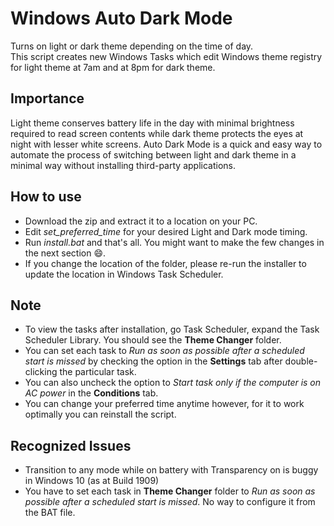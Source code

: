# Windows Auto Dark Mode
Turns on light or dark theme depending on the time of day.  
This script creates new Windows Tasks which edit Windows theme registry for light theme at 7am and at 8pm for dark theme.

## Importance
Light theme conserves battery life in the day with minimal brightness required to read screen contents while dark theme protects the eyes at night with lesser white screens.
Auto Dark Mode is a quick and easy way to automate the process of switching between light and dark theme in a minimal way without installing third-party applications.

## How to use
 - Download the zip and extract it to a location on your PC.
 - Edit *set_preferred_time* for your desired Light and Dark mode timing.
 - Run *install.bat* and that's all. You might want to make the few changes in the next section 😄.
 - If you change the location of the folder, please re-run the installer to update the location in Windows Task Scheduler.
 
## Note
 - To view the tasks after installation, go Task Scheduler, expand the Task Scheduler Library. You should see the **Theme Changer** folder.
 - You can set each task to _Run as soon as possible after a scheduled start is missed_ by checking the option in the **Settings** tab after double-clicking the particular task.
 - You can also uncheck the option to _Start task only if the computer is on AC power_ in the **Conditions** tab.
 - You can change your preferred time anytime however, for it to work optimally you can reinstall the script.

## Recognized Issues
 - Transition to any mode while on battery with Transparency on is buggy in Windows 10 (as at Build 1909)
 - You have to set each task in **Theme Changer** folder to _Run as soon as possible after a scheduled start is missed_. No way to configure it from the BAT file.
 
 
